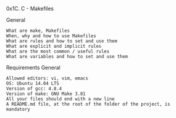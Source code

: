 0x1C. C - Makefiles

General

    What are make, Makefiles
    When, why and how to use Makefiles
    What are rules and how to set and use them
    What are explicit and implicit rules
    What are the most common / useful rules
    What are variables and how to set and use them

Requirements
General

    Allowed editors: vi, vim, emacs
    OS: Ubuntu 14.04 LTS
    Version of gcc: 4.8.4
    Version of make: GNU Make 3.81
    All your files should end with a new line
    A README.md file, at the root of the folder of the project, is mandatory
